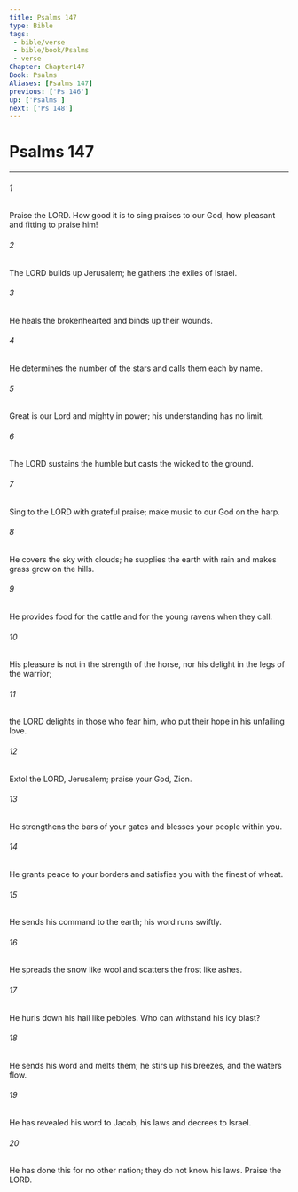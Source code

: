 ```yaml
---
title: Psalms 147
type: Bible
tags:
 - bible/verse
 - bible/book/Psalms
 - verse
Chapter: Chapter147
Book: Psalms
Aliases: [Psalms 147]
previous: ['Ps 146']
up: ['Psalms']
next: ['Ps 148']
---
```

# Psalms 147

***


###### 1 
Praise the LORD. How good it is to sing praises to our God, how pleasant and fitting to praise him! 

###### 2 
The LORD builds up Jerusalem; he gathers the exiles of Israel. 

###### 3 
He heals the brokenhearted and binds up their wounds. 

###### 4 
He determines the number of the stars and calls them each by name. 

###### 5 
Great is our Lord and mighty in power; his understanding has no limit. 

###### 6 
The LORD sustains the humble but casts the wicked to the ground. 

###### 7 
Sing to the LORD with grateful praise; make music to our God on the harp. 

###### 8 
He covers the sky with clouds; he supplies the earth with rain and makes grass grow on the hills. 

###### 9 
He provides food for the cattle and for the young ravens when they call. 

###### 10 
His pleasure is not in the strength of the horse, nor his delight in the legs of the warrior; 

###### 11 
the LORD delights in those who fear him, who put their hope in his unfailing love. 

###### 12 
Extol the LORD, Jerusalem; praise your God, Zion. 

###### 13 
He strengthens the bars of your gates and blesses your people within you. 

###### 14 
He grants peace to your borders and satisfies you with the finest of wheat. 

###### 15 
He sends his command to the earth; his word runs swiftly. 

###### 16 
He spreads the snow like wool and scatters the frost like ashes. 

###### 17 
He hurls down his hail like pebbles. Who can withstand his icy blast? 

###### 18 
He sends his word and melts them; he stirs up his breezes, and the waters flow. 

###### 19 
He has revealed his word to Jacob, his laws and decrees to Israel. 

###### 20 
He has done this for no other nation; they do not know his laws. Praise the LORD. 
